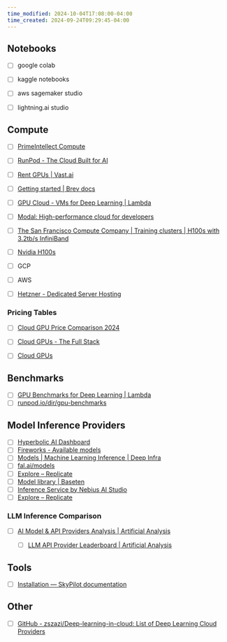 ```yaml
---
time_modified: 2024-10-04T17:08:00-04:00
time_created: 2024-09-24T09:29:45-04:00
---
```


## Notebooks

- [ ] google colab
- [ ] kaggle notebooks
- [ ] aws sagemaker studio
- [ ] lightning.ai studio


## Compute


- [ ] [PrimeIntellect Compute](https://app.primeintellect.ai/dashboard/create-cluster?image=ubuntu_22_cuda_12&location=Cheapest&security=Cheapest&show_spot=false)
- [ ] [RunPod - The Cloud Built for AI](https://www.runpod.io/)
- [ ] [Rent GPUs | Vast.ai](https://vast.ai/)
- [ ] [Getting started | Brev docs](https://www.brev.dev/)
- [ ] [GPU Cloud - VMs for Deep Learning | Lambda](https://lambdalabs.com/service/gpu-cloud)
- [ ] [Modal: High-performance cloud for developers](https://modal.com/)
- [ ]  [The San Francisco Compute Company | Training clusters | H100s with 3.2tb/s InfiniBand](https://sfcompute.com/)
- [ ] [Nvidia H100s](https://www.primeintellect.ai/compute/nvidia-h100s?utm_source=twitter&utm_medium=cpc&utm_campaign=gpu_poor&twclid=2ntnwkq3yklp8e9fdaremcrey)
- [ ] GCP
- [ ] AWS

- [ ] [Hetzner - Dedicated Server Hosting](https://www.hetzner.com/dedicated-rootserver/gex130/)



### Pricing Tables

- [ ] [Cloud GPU Price Comparison 2024](https://getdeploying.com/reference/cloud-gpu)
- [ ] [Cloud GPUs - The Full Stack](https://fullstackdeeplearning.com/cloud-gpus/)
- [ ] [Cloud GPUs](https://cloud-gpus.com/)


## Benchmarks

- [ ] [GPU Benchmarks for Deep Learning | Lambda](https://lambdalabs.com/gpu-benchmarks)
- [ ] [runpod.io/dir/gpu-benchmarks](https://www.runpod.io/dir/gpu-benchmarks)

## Model Inference Providers

- [ ] [Hyperbolic AI Dashboard](https://app.hyperbolic.xyz/models)
- [ ] [Fireworks - Available models](https://fireworks.ai/models)
- [ ] [Models | Machine Learning Inference | Deep Infra](https://deepinfra.com/models)
- [ ] [fal.ai/models](https://fal.ai/models)
- [ ] [Explore – Replicate](https://replicate.com/explore)
- [ ] [Model library | Baseten](https://www.baseten.co/library/)
- [ ] [Inference Service by Nebius AI Studio](https://nebius.ai/services/studio-inference-service)
- [ ] [Explore – Replicate](https://replicate.com/explore)

### LLM Inference Comparison

- [ ] [AI Model & API Providers Analysis | Artificial Analysis](https://artificialanalysis.ai/)
	- [ ] [LLM API Provider Leaderboard | Artificial Analysis](https://artificialanalysis.ai/leaderboards/providers)


## Tools
- [ ] [Installation — SkyPilot documentation](https://skypilot.readthedocs.io/en/latest/getting-started/installation.html#installation)


## Other
- [ ] [GitHub - zszazi/Deep-learning-in-cloud: List of Deep Learning Cloud Providers](https://github.com/zszazi/Deep-learning-in-cloud)